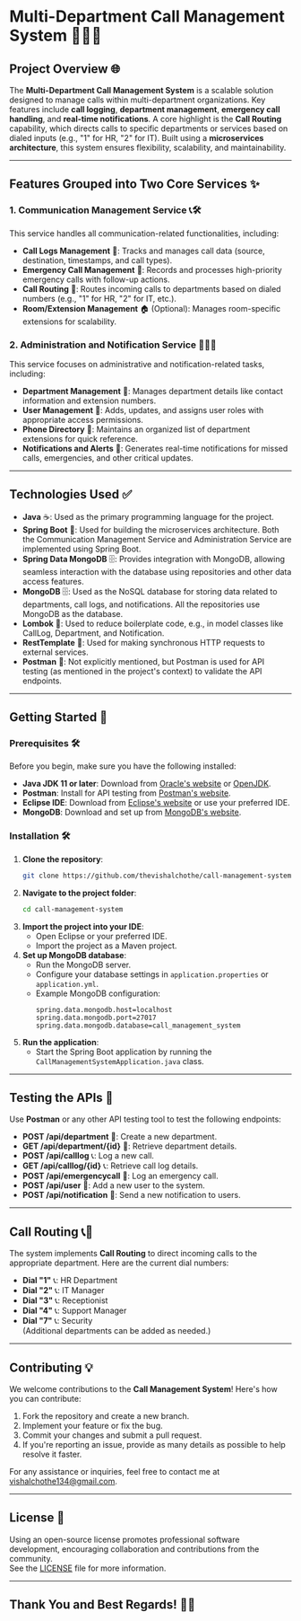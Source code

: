 # **Multi-Department Call Management System** 🏢📞💼

## **Project Overview** 🌐  
The **Multi-Department Call Management System** is a scalable solution designed to manage calls within multi-department organizations. Key features include **call logging**, **department management**, **emergency call handling**, and **real-time notifications**. A core highlight is the **Call Routing** capability, which directs calls to specific departments or services based on dialed inputs (e.g., "1" for HR, "2" for IT). Built using a **microservices architecture**, this system ensures flexibility, scalability, and maintainability.

---

## **Features Grouped into Two Core Services** ✨  

### **1. Communication Management Service** 📞🛠️  
This service handles all communication-related functionalities, including:

- **Call Logs Management** 📜: Tracks and manages call data (source, destination, timestamps, and call types).  
- **Emergency Call Management** 🚨: Records and processes high-priority emergency calls with follow-up actions.  
- **Call Routing** 🔄: Routes incoming calls to departments based on dialed numbers (e.g., "1" for HR, "2" for IT, etc.).  
- **Room/Extension Management** 🏠 (Optional): Manages room-specific extensions for scalability.  

### **2. Administration and Notification Service** 🏢👤📢  
This service focuses on administrative and notification-related tasks, including:

- **Department Management** 🏢: Manages department details like contact information and extension numbers.  
- **User Management** 👤: Adds, updates, and assigns user roles with appropriate access permissions.  
- **Phone Directory** 📖: Maintains an organized list of department extensions for quick reference.  
- **Notifications and Alerts** 📢: Generates real-time notifications for missed calls, emergencies, and other critical updates.  

---


## **Technologies Used** ✅

- **Java** ☕️: Used as the primary programming language for the project.
- **Spring Boot** 🌱: Used for building the microservices architecture. Both the Communication Management Service and Administration Service are implemented using Spring Boot.
- **Spring Data MongoDB** 🗄️: Provides integration with MongoDB, allowing seamless interaction with the database using repositories and other data access features.
- **MongoDB** 🗄️: Used as the NoSQL database for storing data related to departments, call logs, and notifications. All the repositories use MongoDB as the database.
- **Lombok** 📜: Used to reduce boilerplate code, e.g., in model classes like CallLog, Department, and Notification.
- **RestTemplate** 🔄: Used for making synchronous HTTP requests to external services.
- **Postman** 🔑: Not explicitly mentioned, but Postman is used for API testing (as mentioned in the project's context) to validate the API endpoints.
  
---

## **Getting Started** 🚀

### **Prerequisites** 🛠️

Before you begin, make sure you have the following installed:

- **Java JDK 11 or later**: Download from [Oracle's website](https://www.oracle.com/java/technologies/javase-jdk11-downloads.html) or [OpenJDK](https://openjdk.java.net/).
- **Postman**: Install for API testing from [Postman's website](https://www.postman.com/downloads/).
- **Eclipse IDE**: Download from [Eclipse's website](https://www.eclipse.org/downloads/packages/release/2023-09/r) or use your preferred IDE.
- **MongoDB**: Download and set up from [MongoDB's website](https://www.mongodb.com/try/download/community).

### **Installation** 🛠️

1. **Clone the repository**:
   ```bash
   git clone https://github.com/thevishalchothe/call-management-system.git
   ```
2. **Navigate to the project folder**:
   ```bash
   cd call-management-system
   ```
3. **Import the project into your IDE**:
   - Open Eclipse or your preferred IDE.
   - Import the project as a Maven project.
4. **Set up MongoDB database**:
   - Run the MongoDB server.
   - Configure your database settings in `application.properties` or `application.yml`.
   - Example MongoDB configuration:
     ```properties
     spring.data.mongodb.host=localhost
     spring.data.mongodb.port=27017
     spring.data.mongodb.database=call_management_system
     ```
5. **Run the application**:
   - Start the Spring Boot application by running the `CallManagementSystemApplication.java` class.

---

## **Testing the APIs** 🧪

Use **Postman** or any other API testing tool to test the following endpoints:

- **POST /api/department** 🏢: Create a new department.
- **GET /api/department/{id}** 🏢: Retrieve department details.
- **POST /api/calllog** 📞: Log a new call.
- **GET /api/calllog/{id}** 📞: Retrieve call log details.
- **POST /api/emergencycall** 🚨: Log an emergency call.
- **POST /api/user** 👤: Add a new user to the system.
- **POST /api/notification** 📲: Send a new notification to users.

---

## **Call Routing** 📞🔄

The system implements **Call Routing** to direct incoming calls to the appropriate department. Here are the current dial numbers:

- **Dial "1"** 📞: HR Department
- **Dial "2"** 📞: IT Manager
- **Dial "3"** 📞: Receptionist
- **Dial "4"** 📞: Support Manager
- **Dial "7"** 📞: Security  
(Additional departments can be added as needed.)

---

## **Contributing** 💡

We welcome contributions to the **Call Management System**! Here's how you can contribute:

1. Fork the repository and create a new branch.
2. Implement your feature or fix the bug.
3. Commit your changes and submit a pull request.
4. If you're reporting an issue, provide as many details as possible to help resolve it faster.

For any assistance or inquiries, feel free to contact me at [vishalchothe134@gmail.com](mailto:vishalchothe134@gmail.com).

---

## **License** 📜

Using an open-source license promotes professional software development, encouraging collaboration and contributions from the community.  
See the [LICENSE](https://github.com/thevishalchothe) file for more information.

---

## **Thank You and Best Regards!** 🙏🎉

